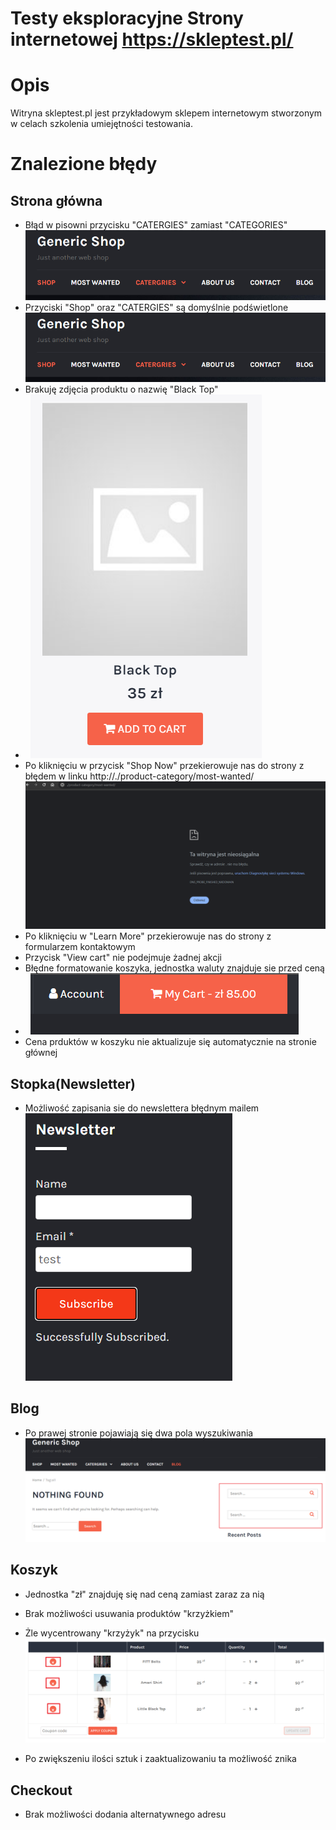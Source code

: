 # Testy eksploracyjne Strony internetowej https://skleptest.pl/

# Opis
Witryna skleptest.pl jest przykładowym sklepem internetowym stworzonym w celach szkolenia umiejętności testowania.


# Znalezione błędy

## Strona główna
- Błąd w pisowni przycisku "CATERGIES" zamiast "CATEGORIES"
![tu powinien być obrazek](https://github.com/jeremiaszskoczylas/portfolio/blob/prackowanie/skleptest.pl/images/podswietlanie.png?raw=true "błąd w pisowni")
- Przyciski "Shop" oraz "CATERGIES" są domyślnie podświetlone
![tu powinien być obrazek](https://github.com/jeremiaszskoczylas/portfolio/blob/prackowanie/skleptest.pl/images/podswietlanie.png?raw=true "błąd w stylistyczny")
- Brakuję zdjęcia produktu o nazwię "Black Top"
- $~$
![tu powinien być obrazek](https://github.com/jeremiaszskoczylas/portfolio/blob/prackowanie/skleptest.pl/images/brak_zdjecia.png?raw=true "błąd braku zdjęcia")
- Po kliknięciu w przycisk "Shop Now" przekierowuje nas do strony z błędem w linku http://./product-category/most-wanted/
![tu powinien być obrazek](https://github.com/jeremiaszskoczylas/portfolio/blob/prackowanie/skleptest.pl/images/blad_strony.png?raw=true "błąd w linku")
- Po kliknięciu w "Learn More" przekierowuje nas do strony z formularzem kontaktowym
- Przycisk "View cart" nie podejmuje żadnej akcji
- Błędne formatowanie koszyka, jednostka waluty znajduje sie przed ceną
- $~$
![tu powinien być obrazek](https://github.com/jeremiaszskoczylas/portfolio/blob/prackowanie/skleptest.pl/images/koszyk_formatowanie.png?raw=true "błąd formatowania")
- Cena prduktów w koszyku nie aktualizuje się automatycznie na stronie głównej

## Stopka(Newsletter)
- Możliwość zapisania sie do newslettera błędnym mailem
![tu powinien być obrazek](https://github.com/jeremiaszskoczylas/portfolio/blob/prackowanie/skleptest.pl/images/newsletter.png?raw=true "błąd walidacji")
## Blog
- Po prawej stronie pojawiają się dwa pola wyszukiwania
![tu powinien być obrazek](https://github.com/jeremiaszskoczylas/portfolio/blob/prackowanie/skleptest.pl/images/2_wyszukiwarki.png?raw=true "błąd stylistyczny")
## Koszyk
- Jednostka "zł" znajduję się nad ceną zamiast zaraz za nią

- Brak możliwości usuwania produktów "krzyżkiem"
- Żle wycentrowany "krzyżyk" na przycisku
![tu powinien być obrazek](https://github.com/jeremiaszskoczylas/portfolio/blob/prackowanie/skleptest.pl/images/koszyk_krzyzyki.png?raw=true "błąd stylistyczny")
- Po zwiększeniu ilości sztuk i zaaktualizowaniu ta możliwość znika

## Checkout
- Brak możliwości dodania alternatywnego adresu
